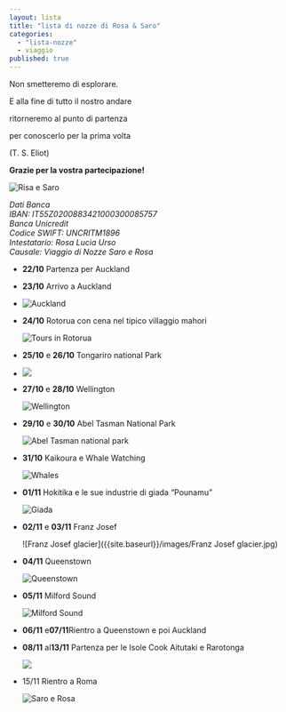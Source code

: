 ```yaml
---
layout: lista
title: "lista di nozze di Rosa & Saro"
categories: 
  - "lista-nozze"
  - viaggio
published: true
---
```




<div class="citazione">
Non smetteremo di esplorare.

E alla fine di tutto il nostro andare

ritorneremo al punto di partenza

per conoscerlo per la prima volta

<span style="text-align:rigt">(T. S. Eliot)</span>

</div>

**Grazie per la vostra partecipazione!**

![Risa e Saro]({{site.baseurl}}/images/immagine_2.jpg)

<address>
Dati Banca <br/>
IBAN: IT55Z0200883421000300085757 <br/>
Banca Unicredit <br/>
Codice SWIFT: UNCRITM1896 <br/>
Intestatario: Rosa Lucia Urso <br/>
Causale: Viaggio di Nozze Saro e Rosa <br/>
</address>



- **22/10** Partenza per Auckland

- **23/10** Arrivo a Auckland 

- ![Auckland]({{site.baseurl}}/images/torneo-di-auckland.jpg)

- **24/10** Rotorua con  cena nel tipico villaggio mahori  

  ![Tours in Rotorua]({{site.baseurl}}/images/tours-in-rotorua.jpg)

- **25/10** e **26/10** Tongariro national Park 

- ![]({{site.baseurl}}/images/Tongariro-Alpine-Crossing-emerald-Lakes-aerial-view-2_Square.CFO5bA.jpg)

- **27/10** e **28/10** Wellington 

  ![Wellington]({{site.baseurl}}/images/wellington.jpg)

- **29/10** e **30/10** Abel Tasman National Park 

  ![Abel Tasman national park]({{site.baseurl}}/images/abel-tasman-national-park-10.jpg)

- **31/10** Kaikoura  e Whale Watching 

  ![Whales]({{site.baseurl}}/images/whales_640.jpg)

- **01/11** Hokitika e le sue industrie di  giada “Pounamu” 

  ![Giada]({{site.baseurl}}/images/giada.jpg)

- **02/11** e **03/11**  Franz Josef  

  ![Franz Josef glacier]({{site.baseurl}}/images/Franz Josef glacier.jpg)

- **04/11** Queenstown 

  ![ Queenstown]({{site.baseurl}}/images/bg11.jpg)

- **05/11** Milford Sound 

  ![Milford Sound]({{site.baseurl}}/images/milford.jpg)

- **06/11** e**07/11**Rientro a Queenstown e poi Auckland

- **08/11** al**13/11** Partenza per le Isole Cook Aitutaki e Rarotonga 

  ![]({{site.baseurl}}/images/cook%20island.jpg)

- 15/11 Rientro a Roma 

  ![Saro e Rosa]({{site.baseurl}}/images/immagine1.jpg)
